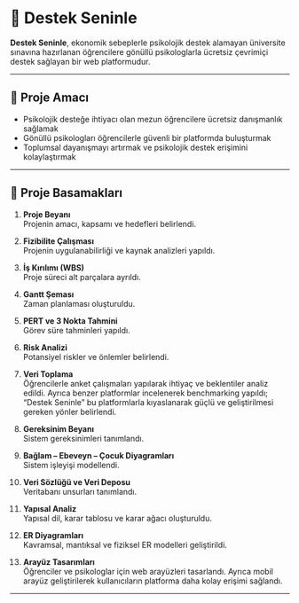 # 🌱 Destek Seninle

**Destek Seninle**, ekonomik sebeplerle psikolojik destek alamayan üniversite sınavına hazırlanan öğrencilere gönüllü psikologlarla ücretsiz çevrimiçi destek sağlayan bir web platformudur.  

---

## 🚀 Proje Amacı
- Psikolojik desteğe ihtiyacı olan mezun öğrencilere ücretsiz danışmanlık sağlamak  
- Gönüllü psikologları öğrencilerle güvenli bir platformda buluşturmak  
- Toplumsal dayanışmayı artırmak ve psikolojik destek erişimini kolaylaştırmak  

---

## 📅 Proje Basamakları

1. **Proje Beyanı**  
   Projenin amacı, kapsamı ve hedefleri belirlendi.  

2. **Fizibilite Çalışması**  
   Projenin uygulanabilirliği ve kaynak analizleri yapıldı.  

3. **İş Kırılımı (WBS)**  
   Proje süreci alt parçalara ayrıldı.  

4. **Gantt Şeması**  
   Zaman planlaması oluşturuldu.  

5. **PERT ve 3 Nokta Tahmini**  
   Görev süre tahminleri yapıldı.  

6. **Risk Analizi**  
   Potansiyel riskler ve önlemler belirlendi.  

7. **Veri Toplama**  
   Öğrencilerle anket çalışmaları yapılarak ihtiyaç ve beklentiler analiz edildi. Ayrıca benzer platformlar incelenerek benchmarking yapıldı; “Destek Seninle” bu platformlarla kıyaslanarak güçlü ve geliştirilmesi gereken yönler belirlendi.  

8. **Gereksinim Beyanı**  
   Sistem gereksinimleri tanımlandı.  

9. **Bağlam – Ebeveyn – Çocuk Diyagramları**  
   Sistem işleyişi modellendi.  

10. **Veri Sözlüğü ve Veri Deposu**  
    Veritabanı unsurları tanımlandı.  

11. **Yapısal Analiz**  
    Yapısal dil, karar tablosu ve karar ağacı oluşturuldu.  

12. **ER Diyagramları**  
    Kavramsal, mantıksal ve fiziksel ER modelleri geliştirildi.  

13. **Arayüz Tasarımları**  
    Öğrenciler ve psikologlar için web arayüzleri tasarlandı. Ayrıca mobil arayüz geliştirilerek kullanıcıların platforma daha kolay erişimi sağlandı.  

---
